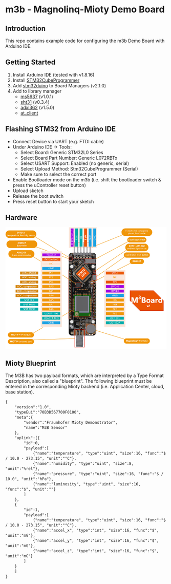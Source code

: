 # m3b - Magnolinq-Mioty Demo Board

## Introduction

This repo contains example code for configuring the m3b Demo Board with Arduino IDE.

## Getting Started

1. Install Arduino IDE (tested with v1.8.16)
2. Install [STM32CubeProgrammer](https://www.st.com/en/development-tools/stm32cubeprog.html)
3. Add [stm32duino](https://github.com/stm32duino/wiki/wiki/Getting-Started) to Board Managers (v2.1.0)
4. Add to library manager
    - [ms5637](https://github.com/sparkfun/SparkFun_MS5637_Arduino_Library) (v1.0.1)
    - [sht31](https://github.com/RobTillaart/SHT31) (v0.3.4)
    - [adxl362](https://www.arduino.cc/reference/en/libraries/adxl362/) (v1.5.0)
    - [at_client](https://www.github.com/mioty-iot/mioty_at_client_c)

## Flashing STM32 from Arduino IDE

- Connect Device via UART (e.g. FTDI cable)
- Under Arduino IDE -> Tools:
    - Select Board:             Generic STM32L0 Series
    - Select Board Part Number: Generic L072RBTx
    - Select USART Support:     Enabled (no generic, serial)
    - Select Upload Method:     Stm32CubeProgrammer (Serial)
    - Make sure to select the correct port
- Enable Bootloader mode on the m3b (i.e. shift the bootloader switch & press the uController reset button)
- Upload sketch
- Release the boot switch
- Press reset button to start your sketch

## Hardware

![Hardware overview extras/m3b_v2_overview.png](extras/m3b_v2_overview.png)


## Mioty Blueprint

The M3B has two payload formats, which are interpreted by a Type Format Description, also called a "blueprint". The following blueprint must be entered in the corresponding Mioty backend (i.e. Application Center, cloud, base station).

```
{
    "version":"1.0",
    "typeEui":"70B3D567700F0100",
    "meta":{
        "vendor":"Fraunhofer Mioty Demonstrator",
        "name":"M3B Sensor"
    },
    "uplink":[{
        "id":0,
        "payload":[
            {"name":"temperature", "type":"uint", "size":16, "func":"$ / 10.0 - 273.15", "unit":"°C"},
            {"name":"humidity", "type":"uint", "size":8, "unit":"%rel"},
            {"name":"pressure", "type":"uint", "size":16, "func":"$ / 10.0", "unit":"hPa"},
            {"name":"luminosity", "type":"uint", "size":16, "func":"$", "unit":""}
        ]
    },
    {
        "id":1,
        "payload":[
            {"name":"temperature", "type":"uint", "size":16, "func":"$ / 10.0 - 273.15", "unit":"°C"},
            {"name":"accel_x", "type":"int", "size":16, "func":"$", "unit":"mG"},
            {"name":"accel_y", "type":"int", "size":16, "func":"$", "unit":"mG"},
            {"name":"accel_z", "type":"int", "size":16, "func":"$", "unit":"mG"}
        ]
    }
    ]
}
```



